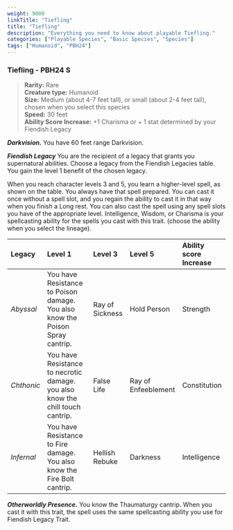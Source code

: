 ```yaml
---
weight: 9000
linkTitle: "Tiefling"
title: "Tiefling"
description: "Everything you need to know about playable Tiefling."
categories: ["Playable Species", "Basic Species", "Species"]
tags: ["Humanoid", "PBH24"]
---
```


### Tiefling - PBH24 S

> **Rarity:** Rare  
> **Creature type:** Humanoid  
> **Size:** Medium (about 4-7 feet tall), or small (about 2-4 feet tall), chosen when you select this species  
> **Speed:** 30 feet  
> **Ability Score Increase:** \+1 Charisma or \+ 1 stat determined by your Fiendish Legacy

**_Darkvision._** You have 60 feet range Darkvision.

**_Fiendish Legacy_** You are the recipient of a legacy that grants you supernatural abilities. Choose a legacy from the Fiendish Legacies table. You gain the level 1 benefit of the chosen legacy.

When you reach character levels 3 and 5, you learn a higher-level spell, as shown on the table. You always have that spell prepared. You can cast it once without a spell slot, and you regain the ability to cast it in that way when you finish a Long rest. You can also cast the spell using any spell slots you have of the appropriate level. Intelligence, Wisdom, or Charisma is your spellcasting ability for the spells you cast with this trait. (choose the ability when you select the lineage).

| Legacy     | Level 1                                                                        | Level 3         | Level 5             | Ability score Increase |
| :--------- | :----------------------------------------------------------------------------- | :-------------- | :------------------ | :--------------------- |
| _Abyssal_  | You have Resistance to Poison damage. You also know the Poison Spray cantrip.  | Ray of Sickness | Hold Person         | Strength               |
| _Chthonic_ | You have Resistance to necrotic damage. you also know the chill touch cantrip. | False Life      | Ray of Enfeeblement | Constitution           |
| _Infernal_ | You have Resistance to Fire damage. You also know the Fire Bolt cantrip.       | Hellish Rebuke  | Darkness            | Intelligence           |

**_Otherworldly Presence._** You know the Thaumaturgy cantrip. When you cast it with this trait, the spell uses the same spellcasting ability you use for Fiendish Legacy Trait.
